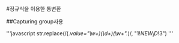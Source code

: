 #정규식을 이용한 통변환


##Capturing group사용

'''javascript
str.replace(/(.*value="\w+)(\d+)(\w+".*)/, "$1!NEW_ID!$3")
'''

